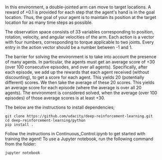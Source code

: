 
In this environment, a double-jointed arm can move to target locations. A reward of +0.1 is provided for each step that the agent's hand is in the goal location. Thus, the goal of your agent is to maintain its position at the target location for as many time steps as possible.

The observation space consists of 33 variables corresponding to position, rotation, velocity, and angular velocities of the arm. Each action is a vector with four numbers, corresponding to torque applicable to two joints. Every entry in the action vector should be a number between -1 and 1.

The barrier for solving the environment is to take into account the presence of many agents. In particular, the agents must get an average score of +30 (over 100 consecutive episodes, and over all agents). Specifically, after each episode, we add up the rewards that each agent received (without discounting), to get a score for each agent. This yields 20 (potentially different) scores. We then take the average of these 20 scores. This yields an average score for each episode (where the average is over all 20 agents).
The environment is considered solved, when the average (over 100 episodes) of those average scores is at least +30.

The below are the instructions to install dependencies;
```
git clone https://github.com/udacity/deep-reinforcement-learning.git
cd deep-reinforcement-learning/python
pip install .
```


Follow the instructions in Continuous_Control.ipynb to get started with training the agent! To use a Jupyter notebook, run the following command from the folder:
```
jupyter notebook
```
